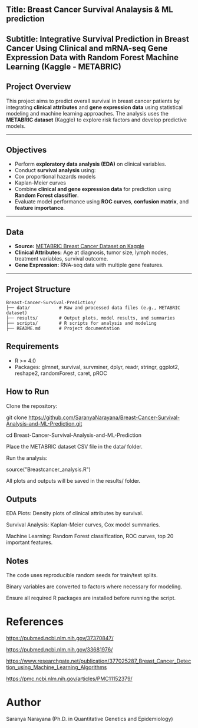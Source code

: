 ## Title: Breast Cancer Survival Analaysis & ML prediction

## Subtitle: Integrative Survival Prediction in Breast Cancer Using Clinical and mRNA-seq Gene Expression Data with Random Forest Machine Learning (Kaggle - METABRIC)


## Project Overview
This project aims to predict overall survival in breast cancer patients by integrating **clinical attributes** and **gene expression data** using statistical modeling and machine learning approaches. The analysis uses the **METABRIC dataset** (Kaggle) to explore risk factors and develop predictive models.

---

## Objectives
- Perform **exploratory data analysis (EDA)** on clinical variables.
- Conduct **survival analysis** using:
- Cox proportional hazards models
- Kaplan-Meier curves
- Combine **clinical and gene expression data** for prediction using **Random Forest classifier**.
- Evaluate model performance using **ROC curves**, **confusion matrix**, and **feature importance**.

---

## Data
- **Source:** [METABRIC Breast Cancer Dataset on Kaggle](https://www.kaggle.com/datasets/gunesevitan/breast-cancer-metabric)
- **Clinical Attributes:** Age at diagnosis, tumor size, lymph nodes, treatment variables, survival outcome.
- **Gene Expression:** RNA-seq data with multiple gene features.
---
## Project Structure

```
Breast-Cancer-Survival-Prediction/
├── data/           # Raw and processed data files (e.g., METABRIC dataset)
├── results/        # Output plots, model results, and summaries
├── scripts/        # R scripts for analysis and modeling
├── README.md       # Project documentation
```


## Requirements
- R >= 4.0
- Packages:
 glmnet, survival, survminer, dplyr, readr, stringr, ggplot2, reshape2,
  randomForest, caret, pROC

## How to Run

Clone the repository:

git clone https://github.com/SaranyaNarayana/Breast-Cancer-Survival-Analysis-and-ML-Prediction.git

cd Breast-Cancer-Survival-Analysis-and-ML-Prediction


Place the METABRIC dataset CSV file in the data/ folder.

Run the analysis:

source("Breastcancer_analysis.R")


All plots and outputs will be saved in the results/ folder.

## Outputs

EDA Plots: Density plots of clinical attributes by survival.

Survival Analysis: Kaplan-Meier curves, Cox model summaries.

Machine Learning: Random Forest classification, ROC curves, top 20 important features.

## Notes

The code uses reproducible random seeds for train/test splits.

Binary variables are converted to factors where necessary for modeling.

Ensure all required R packages are installed before running the script.

# References

https://pubmed.ncbi.nlm.nih.gov/37370847/

https://pubmed.ncbi.nlm.nih.gov/33681976/

https://www.researchgate.net/publication/377025287_Breast_Cancer_Detection_using_Machine_Learning_Algorithms

https://pmc.ncbi.nlm.nih.gov/articles/PMC11152379/




# Author
Saranya Narayana
(Ph.D. in Quantitative Genetics and Epidemiology)
